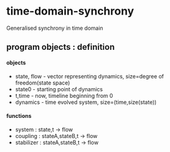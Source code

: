 # time-domain-synchrony
Generalised synchrony in time domain


## program objects : definition
#### objects
* state, flow - vector representing dynamics, size=degree of freedom(state space)
* state0 - starting point of dynamics
* t,time - now, timeline beginning from 0
* dynamics - time evolved system, size=(time,size(state))
#### functions
* system : state,t $\rightarrow$ flow
* coupling : stateA,stateB,t $\rightarrow$ flow   
* stabilizer : stateA,stateB,t $\rightarrow$ flow   
